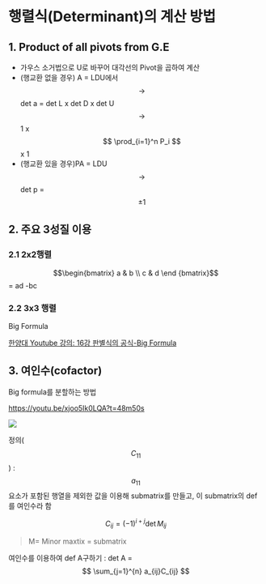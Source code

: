 # 행렬식(Determinant)의 계산 방법


## 1. Product of all pivots from G.E
- 가우스 소거법으로 U로 바꾸어 대각선의 Pivot을 곱하여 계산
- (행교환 없을 경우) A = LDU에서 $$\rightarrow$$ det a = det L x det D x det U $$\rightarrow$$ 1 x $$ \prod_{i=1}^n P_i $$ x 1  
- (행교환 있을 경우)PA = LDU $$\rightarrow$$ det p = $$\pm 1 $$
     

## 2. 주요 3성질 이용



### 2.1 2x2행렬
$$\begin{bmatrix}
a & b \\
c & d \end
{bmatrix}$$ = ad -bc

### 2.2 3x3 행렬

Big Formula

[한양대 Youtube 강의: 16강 판별식의 공식-Big Formula
](https://youtu.be/xjoo5Ik0LQA?t=30m19s)





## 3. 여인수(cofactor)
Big formula를 분할하는 방법

https://youtu.be/xjoo5Ik0LQA?t=48m50s

![](https://www.mathsisfun.com/algebra/images/matrix-minors1.gif)

정의($$C_{11}$$) : $$a_{11}$$ 요소가 포함된 행열을 제외한 값을 이용해 submatrix를 만들고, 이 submatrix의 def 를 여인수라 함


$$ C_{ij} = (-1)^{i+j} \det M_{ij}  $$
> M= Minor maxtix = submatrix 

여인수를 이용하여 def A구하기 : det A = $$   \sum_{j=1}^{n} a_{ij}C_{ij}        $$

